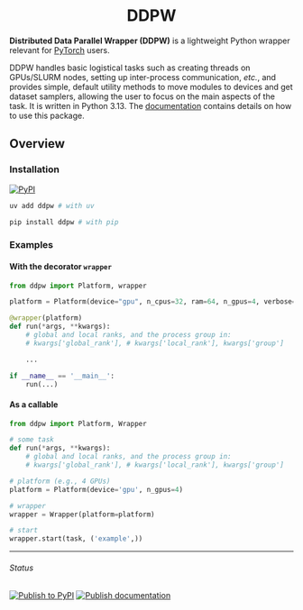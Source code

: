 <h1 align="center">DDPW</h1>

**Distributed Data Parallel Wrapper (DDPW)** is a lightweight Python wrapper
relevant for [PyTorch](https://pytorch.org/) users.

DDPW handles basic logistical tasks such as creating threads on GPUs/SLURM
nodes, setting up inter-process communication, _etc._, and provides simple,
default utility methods to move modules to devices and get dataset samplers,
allowing the user to focus on the main aspects of the task. It is written in
Python 3.13. The [documentation](https://ddpw.projects.sujal.tv) contains
details on how to use this package.

## Overview

### Installation

[![PyPI](https://img.shields.io/pypi/v/ddpw)](https://pypi.org/project/ddpw/)

```bash
uv add ddpw # with uv

pip install ddpw # with pip
```

### Examples

#### With the decorator `wrapper`

```python
from ddpw import Platform, wrapper

platform = Platform(device="gpu", n_cpus=32, ram=64, n_gpus=4, verbose=True)

@wrapper(platform)
def run(*args, **kwargs):
    # global and local ranks, and the process group in:
    # kwargs['global_rank'], # kwargs['local_rank'], kwargs['group']

    ...

if __name__ == '__main__':
    run(...)
```

#### As a callable

```python
from ddpw import Platform, Wrapper

# some task
def run(*args, **kwargs):
    # global and local ranks, and the process group in:
    # kwargs['global_rank'], # kwargs['local_rank'], kwargs['group']

# platform (e.g., 4 GPUs)
platform = Platform(device='gpu', n_gpus=4)

# wrapper
wrapper = Wrapper(platform=platform)

# start
wrapper.start(task, ('example',))
```

---

###### Status

[![Publish to PyPI](https://github.com/sujaltv/ddpw/actions/workflows/pypi_publish.yaml/badge.svg)](https://github.com/sujaltv/ddpw/actions/workflows/pypi_publish.yaml)
[![Publish documentation](https://github.com/sujaltv/ddpw/actions/workflows/s3_publish.yaml/badge.svg)](https://github.com/sujaltv/ddpw/actions/workflows/s3_publish.yaml)
